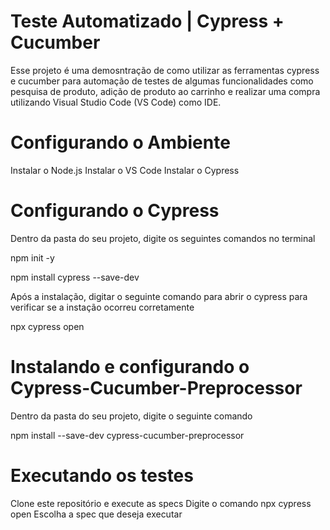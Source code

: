 # Teste Automatizado | Cypress + Cucumber 

Esse projeto é uma demosntração de como utilizar as ferramentas cypress e cucumber para automação de testes de algumas funcionalidades como pesquisa de produto, adição de produto ao carrinho e realizar uma compra utilizando Visual Studio Code (VS Code) como IDE. 

# Configurando o Ambiente

Instalar o Node.js
Instalar o VS Code
Instalar o Cypress

# Configurando o Cypress

Dentro da pasta do seu projeto, digite os seguintes comandos no terminal

npm init -y

npm install cypress --save-dev

Após a instalação, digitar o seguinte comando para abrir o cypress para verificar se a instação ocorreu corretamente

npx cypress open

# Instalando e configurando o Cypress-Cucumber-Preprocessor

Dentro da pasta do seu projeto, digite o seguinte comando 

npm install --save-dev cypress-cucumber-preprocessor


# Executando os testes

Clone este repositório e execute as specs
Digite o comando npx cypress open
Escolha a spec que deseja executar